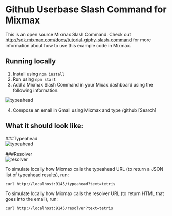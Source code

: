 # Github Userbase Slash Command for Mixmax

This is an open source Mixmax Slash Command.
Check out <http://sdk.mixmax.com/docs/tutorial-giphy-slash-command> for more information about
how to use this example code in Mixmax.

## Running locally

1. Install using `npm install`
2. Run using `npm start`
3. Add a Mixmax Slash Command in your Mixax dashboard using the following information. 

![typeahead](https://raw.githubusercontent.com/kevintaehyungkim/mixmax-github-slash-command/master/screenshots/parameters.png)

4. Compose an email in Gmail using Mixmax and type /github [Search]

## What it should look like:
###Typeahead<br>
![typeahead](https://raw.githubusercontent.com/kevintaehyungkim/mixmax-github-slash-command/master/screenshots/typeahead.png)

###Resolver<br>
![resolver](https://raw.githubusercontent.com/kevintaehyungkim/mixmax-github-slash-command/master/screenshots/resolver.png)

To simulate locally how Mixmax calls the typeahead URL (to return a JSON list of typeahead results), run:

```
curl http://localhost:9145/typeahead?text=tetris
```

To simulate locally how Mixmax calls the resolver URL (to return HTML that goes into the email), run:

```
curl http://localhost:9145/resolver?text=tetris
```
